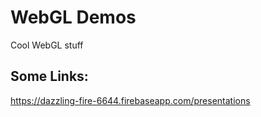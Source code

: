 WebGL Demos
=========

Cool WebGL stuff

## Some Links:

https://dazzling-fire-6644.firebaseapp.com/presentations


